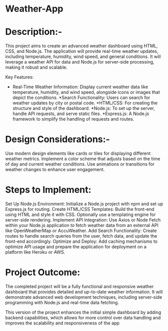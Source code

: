 # Weather-App
# Description:-
This project aims to create an advanced weather dashboard using HTML, CSS, and Node.js. The application will provide real-time weather updates, including temperature, humidity, wind speed, and general conditions. It will leverage a weather API for data and Node.js for server-side processing, making it robust and scalable.

Key Features:
* Real-Time Weather Information: Display current weather data like temperature, humidity, and wind speed, alongside icons 
 or images that depict the conditions.
*Search Functionality: Users can search for weather updates by city or postal code.
*HTML/CSS: For creating the structure and style of the dashboard.
*Node.js: To set up the server, handle API requests, and serve static files.
*Express.js: A Node.js framework to simplify the handling of requests and routes.
# Design Considerations:-
Use modern design elements like cards or tiles for displaying different weather metrics.
Implement a color scheme that adjusts based on the time of day and current weather conditions.
Use animations or transitions for weather changes to enhance user engagement.
# Steps to Implement:
Set Up Node.js Environment: Initialize a Node.js project with npm and set up Express.js for routing.
Create HTML/CSS Templates: Build the front-end using HTML and style it with CSS. Optionally use a templating engine for server-side rendering.
Implement API Integration: Use Axios or Node Fetch within your Node.js application to fetch weather data from an external API like OpenWeatherMap or AccuWeather.
Add Search Functionality: Create routes to handle search queries from the user, fetch data, and update the front-end accordingly.
Optimize and Deploy: Add caching mechanisms to optimize API usage and prepare the application for deployment on a platform like Heroku or AWS.
# Project Outcome:
The completed project will be a fully functional and responsive weather dashboard that provides detailed and up-to-date weather information. It will demonstrate advanced web development techniques, including server-side programming with Node.js and real-time data fetching.

This version of the project enhances the initial simple dashboard by adding backend capabilities, which allows for more control over data handling and improves the scalability and responsiveness of the app
